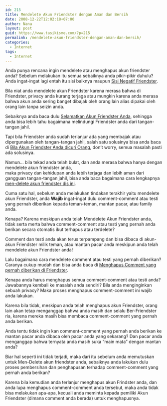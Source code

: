 ```yaml
---
id: 215
title: Mendelete Akun Friendster dengan Aman dan Bersih
date: 2008-12-22T12:02:18+07:00
author: Nana
layout: post
guid: https://www.tasikisme.com/?p=215
permalink: /mendelete-akun-friendster-dengan-aman-dan-bersih/
categories:
  - Internet
tags:
  - Internet
---
```

Anda punya rencana ingin mendelete atau menghapus akun friendster anda? Sebelum melakukan itu semua sebaiknya anda pikir-pikir duhulu? Anda ingat-ingat lagi entah itu sisi baiknya maupun [Sisi Negatif Friendster](https://www.tasikisme.com/sisi-negatif-friendster/).

Bila niat anda mendelete akun Friendster karena merasa bahwa di Friendster, privacy anda kurang terjaga atau mungkin karena anda merasa bahwa akun anda sering banget dibajak oleh orang lain alias dipakai oleh orang lain tanpa seizin anda.

Sebaiknya anda baca dulu [Selamatkan Akun Friendster Anda](https://www.tasikisme.com/selamatkan-akun-friendster-anda/), sehingga anda bisa lebih tahu bagaimana melindungi Friendster anda dari tangan-tangan jahil.

Tapi bila Friendster anda sudah terlanjur ada yang membajak atau dipergunakan oleh tangan-tangan jahil, salah satu solusinya bisa anda baca di [Bila Akun Friendster Anda dicuri Orang](https://www.tasikisme.com/bila-account-friendster-anda-dicuri-orang), don’t worry, semua masalah pasti ada solusinya.

Namun… bila tekad anda telah bulat, dan anda merasa bahwa hanya dengan mendelete akun friendster anda,  
maka privacy dan kehidupan anda lebih terjaga dan lebih aman dari gangguan tangan-tangan jahil, bisa anda baca bagaimana cara lengkapnya [men-delete akun friendster dis ini](https://www.tasikisme.com/tips-men-delete-account-friendster).

Cuma satu hal, sebelum anda melakukan tindakan terakhir yaitu mendelete akun Friendster, anda **Wajib** ingat-ingat dulu comment-comment atau testi yang pernah diberikan kepada teman-teman, mantan pacar, atau family anda.

Kenapa? Karena meskipun anda telah Mendelete Akun Friendster anda, tidak serta merta bahwa comment-comment atau testi yang pernah anda berikan secara otomatis ikut terhapus atau terdelete?

Comment dan testi anda akan terus terpampang dan bisa dibaca di akun-akun Friendster milik teman, atau mantan pacar anda meskipun anda telah mendelete akun Friendster anda!

Lalu bagaimana cara mendelete comment atau testi yang pernah diberikan? Caranya cukup mudah dan bisa anda baca di [Menghapus Comment yang pernah diberikan di Friendster](https://www.tasikisme.com/menghapus-comment-yang-pernah-diberikan-di-friendster/).

Kenapa anda harus menghapus semua comment-comment atau testi anda? Jawabannya kembali ke masalah anda sendiri? Bila anda menginginkan sebuah privacy? Maka proses menghapus comment-comment ini wajib anda lakukan.

Karena bila tidak, meskipun anda telah menghapus akun Friendster, orang lain akan tetap menganggap bahwa anda masih dan selalu Ber-Friendster ria, karena mereka masih bisa membaca comment-comment yang pernah anda berikan.

Anda tentu tidak ingin kan comment-comment yang pernah anda berikan ke mantan pacar anda dibaca oleh pacar anda yang sekarang? Dan pacar anda menganggap bahwa ternyata anda masih suka “main mata” dengan mantan anda?

Biar hal seperti ini tidak terjadi, maka dari itu sebelum anda memutuskan untuk Men-Delete akun friendster anda, sebaiknya anda lakukan dulu proses pembersihan dan penghapusan terhadap comment-comment yang pernah anda berikan?

Karena bila kemudian anda terlanjur menghapus akun Frindster anda, dan anda lupa menghapus comment-comment anda tersebut, maka anda tidak bisa melakukan apa-apa, kecuali anda meminta kepada pemiliki Akun Friendster (dimana comment anda berada) untuk menghapusnya.